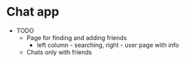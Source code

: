 # Chat app

- TODO
  - Page for finding and adding friends
    - left column - searching,
    right - user page with info
  - Chats only with friends
